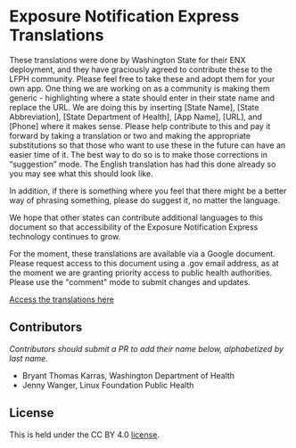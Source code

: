 [//]: # (SPDX-License-Identifier: CC-BY-4.0)

# Exposure Notification Express Translations

These translations were done by Washington State for their ENX deployment, and they have graciously agreed to contribute these to the LFPH community. Please feel free to take these and adopt them for your own app. One thing we are working on as a community is making them generic - highlighting where a state should enter in their state name and replace the URL. We are doing this by inserting [State Name], [State Abbreviation], [State Department of Health], [App Name], [URL], and [Phone] where it makes sense. Please help contribute to this and pay it forward by taking a translation or two and making the appropriate substitutions so that those who want to use these in the future can have an easier time of it. The best way to do so is to make those corrections in “suggestion” mode. The English translation has had this done already so you may see what this should look like. 

In addition, if there is something where you feel that there might be a better way of phrasing something, please do suggest it, no matter the language. 

We hope that other states can contribute additional languages to this document so that accessibility of the Exposure Notification Express technology continues to grow.

For the moment, these translations are available via a Google document. Please request access to this document using a .gov email address, as at the moment we are granting priority access to public health authorities. Please use the "comment" mode to submit changes and updates.

[Access the translations here](https://docs.google.com/document/d/1Rrz98wySceDbApC-zMlKZ_xY0COkWuKL/edit)


## Contributors

_Contributors should submit a PR to add their name below, alphabetized by last name._

* Bryant Thomas Karras, Washington Department of Health
* Jenny Wanger, Linux Foundation Public Health

## License

This is held under the CC BY 4.0 [license](/LICENSE).
